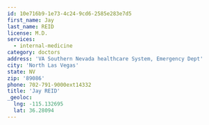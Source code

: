 ```yaml
---
id: 10e716b9-1e73-4c24-9cd6-2585e283e7d5
first_name: Jay
last_name: REID
license: M.D.
services:
  - internal-medicine
category: doctors
address: 'VA Southern Nevada healthcare System, Emergency Dept'
city: 'North Las Vegas'
state: NV
zip: '89086'
phone: 702-791-9000ext14332
title: 'Jay REID'
_geoloc:
  lng: -115.132695
  lat: 36.28094
---
```

